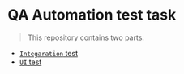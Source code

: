 # QA Automation test task

> This repository contains two parts: 
 - [`Integaration` test](./integration/README.md)
 - [`UI` test]()